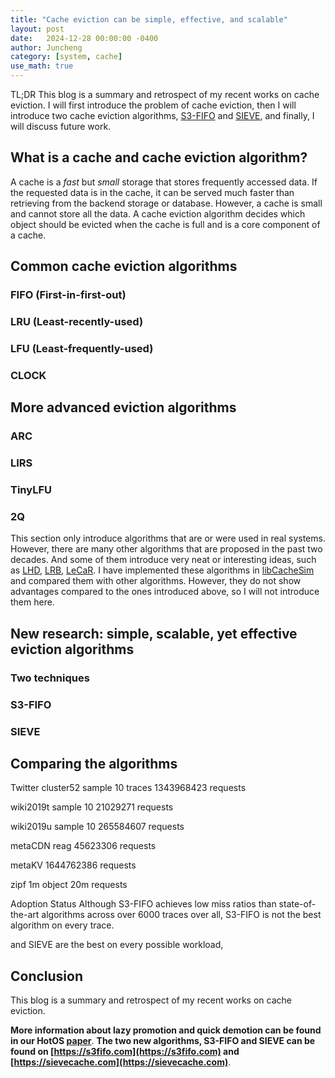 ```yaml
---
title: "Cache eviction can be simple, effective, and scalable"
layout: post
date:   2024-12-28 00:00:00 -0400
author: Juncheng
category: [system, cache]
use_math: true
---
```


TL;DR
This blog is a summary and retrospect of my recent works on cache eviction. 
I will first introduce the problem of cache eviction, then I will introduce two cache eviction algorithms, [S3-FIFO](https://s3fifo.com) and [SIEVE](https://sievecache.com), and finally, I will discuss future work. 

## What is a cache and cache eviction algorithm? 
A cache is a _fast_ but _small_ storage that stores frequently accessed data. If the requested data is in the cache, it can be served much faster than retrieving from the backend storage or database. However, a cache is small and cannot store all the data. 
A cache eviction algorithm decides which object should be evicted when the cache is full and is a core component of a cache. 

## Common cache eviction algorithms 
### FIFO (First-in-first-out)


### LRU (Least-recently-used)


### LFU (Least-frequently-used) 


### CLOCK 



## More advanced eviction algorithms 
### ARC 


### LIRS


### TinyLFU 


### 2Q 



This section only introduce algorithms that are or were used in real systems. However, there are many other algorithms that are proposed in the past two decades. And some of them introduce very neat or interesting ideas, such as [LHD](https://www.usenix.org/conference/nsdi18/presentation/beckmann), [LRB](https://www.usenix.org/conference/nsdi20/presentation/song), [LeCaR](https://www.usenix.org/conference/hotstorage18/presentation/vietri). I have implemented these algorithms in [libCacheSim](https://libcachesim.com) and compared them with other algorithms. However, they do not show advantages compared to the ones introduced above, so I will not introduce them here. 

## New research: simple, scalable, yet effective eviction algorithms 
### Two techniques 


### S3-FIFO 




### SIEVE 


## Comparing the algorithms 

Twitter cluster52 sample 10 traces 1343968423 requests

wiki2019t sample 10 21029271 requests 

wiki2019u sample 10 265584607 requests

metaCDN reag 45623306 requests 

metaKV 1644762386 requests

zipf 1m object 20m requests



Adoption Status 
Although S3-FIFO achieves low miss ratios than state-of-the-art algorithms across over 6000 traces over all, S3-FIFO is not the best algorithm on every trace. 

 and SIEVE are the best on every possible workload, 




## Conclusion 
This blog is a summary and retrospect of my recent works on cache eviction. 





**More information about lazy promotion and quick demotion can be found in our HotOS [paper](https://dl.acm.org/doi/10.1145/3593856.3595887)**. 
**The two new algorithms, S3-FIFO and SIEVE can be found on [https://s3fifo.com](https://s3fifo.com) and [https://sievecache.com](https://sievecache.com)**.


